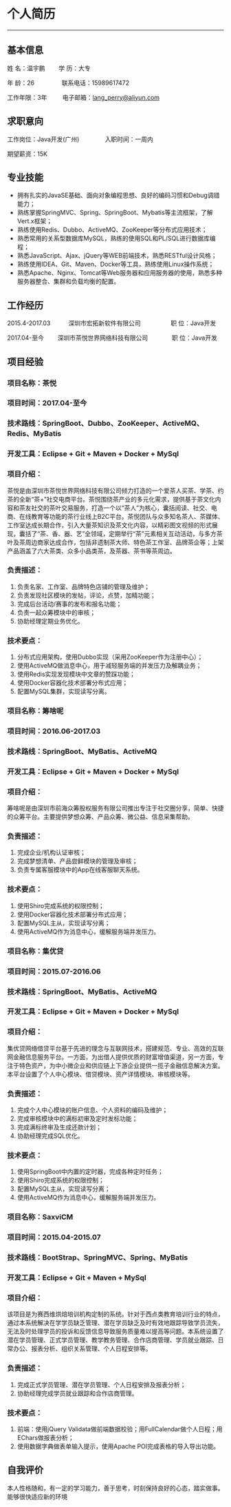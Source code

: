 # 个人简历

<hr>

## 基本信息

姓 名：温宇鹏 &emsp;&emsp;学    历：大专

年 龄：26 &emsp;&emsp;&emsp;&emsp; 联系电话：15989617472

工作年限：3年 &emsp; &emsp;电子邮箱：lang_perry@aliyun.com


## 求职意向

工作岗位：Java开发(广州)	 &emsp;&emsp;&emsp;&emsp;入职时间：一周内

期望薪资：15K

## 专业技能

   - 拥有扎实的JavaSE基础、面向对象编程思想、良好的编码习惯和Debug调错能力；
   - 熟练掌握SpringMVC、Spring、SpringBoot、Mybatis等主流框架，了解Vert.x框架；
   - 熟练使用Redis、Dubbo、ActiveMQ、ZooKeeper等分布式应用技术；
   - 熟悉常用的关系型数据库MySQL，熟练的使用SQL和PL/SQL进行数据库编程；
   - 熟悉JavaScript、Ajax、jQuery等WEB前端技术，熟悉RESTful设计风格；
   - 熟练使用IDEA、Git、Maven、Docker等工具，熟练使用Linux操作系统；
   - 熟悉Apache、Nginx、Tomcat等Web服务器和应用服务器的使用，熟悉多种服务器整合、集群和负载均衡的配置。

## 工作经历

2015.4-2017.03&emsp;&emsp;&emsp;深圳市宏拓新软件有限公司&emsp;&emsp;&emsp;&emsp;&emsp;职 位：Java开发

2017.04-至今 &emsp;&emsp;深圳市茶悦世界网络科技有限公司&emsp;&emsp;&emsp;&emsp;职 位：Java开发

## 项目经验

### 项目名称：茶悦 
### 项目时间：2017.04-至今
### 技术路线：SpringBoot、Dubbo、ZooKeeper、ActiveMQ、Redis、MyBatis
### 开发工具：Eclipse + Git + Maven + Docker + MySql
### 项目介绍：

茶悦是由深圳市茶悦世界网络科技有限公司倾力打造的一个爱茶人买茶、学茶、约茶的全新“茶+”社交电商平台。茶悦围绕茶产业的多元化需求，提供基于茶文化内容和茶友社交的茶叶交易服务，打造一个以“茶人”为核心，囊括阅读、社交、电商、在线教育等功能的茶行业线上B2C平台。茶悦团队与众多知名茶人、茶媒体、工作室达成长期合作，引入大量茶知识及茶文化内容，以精彩图文视频的形式展现，囊括了“茶、香、器、艺”全领域，定期举行“茶”元素相关互动活动，与多方茶叶及茶周边商家达成合作，包括非遗制茶大师、特色茶工作室、品牌茶企等；上架产品涵盖了六大茶类、众多小品类茶，及茶器、茶书等茶周边。

### 负责描述：

1.	负责名家、工作室、品牌特色店铺的管理及维护；
2.	负责发现社区模块的发帖，评论，点赞，加精功能；
3.	完成后台活动/赛事的发布和报名功能；
4.	负责一起众筹模块中的审核；
5.	协助经理定期业务优化。

### 技术要点：
1.	分布式应用架构，使用Dubbo实现（采用ZooKeeper作为注册中心）；
2.	使用ActiveMQ做消息中心，用于减轻服务端的并发压力及解耦业务；
3.	使用Redis实现发现模块中文章的赞踩功能；
4.	使用Docker容器化技术部署分布式应用；
5.	配置MySQL集群，实现读写分离。
 
### 项目名称：筹啥呢
### 项目时间：2016.06-2017.03
### 技术路线：SpringBoot、MyBatis、ActiveMQ
### 开发工具：Eclipse + Git + Maven + Docker + MySql
### 项目介绍：

筹啥呢是由深圳市前海众筹股权服务有限公司推出专注于社交圈分享，简单、快捷的众筹平台。主要提供梦想众筹、产品众筹、微公益、信息采集帮助。

### 负责描述：
1.	完成企业/机构认证审核；
2.	完成梦想清单、产品尝鲜模块的管理及审核；
3.	负责专属客服模块中的App在线客服聊天系统。

### 技术要点：
1.	使用Shiro完成系统的权限控制；
2.	使用Docker容器化技术部署分布式应用；
3.	配置MySQL主从，实现读写分离；
4.	使用ActiveMQ作为消息中心，缓解服务端并发压力。

### 项目名称：集优贷
### 项目时间：2015.07-2016.06
### 技术路线：SpringBoot、MyBatis、ActiveMQ
### 开发工具：Eclipse + Git + Maven + Docker + MySql
### 项目介绍：

集优贷网络借贷平台基于先进的理念与互联网技术，搭建规范、专业、高效的互联网金融信息服务平台。一方面，为出借人提供优质的财富增值渠道，另一方面，专注于特色资产，为中小微企业和供应链上下游企业提供一揽子金融信息解决方案。本平台设置了个人中心模块、借贷模块、资产详情模块、审核模块等。

### 负责描述：
1. 完成个人中心模块的账户信息、个人资料的编码及维护；
2. 完成审核模块中的满标初审及定时发标功能；
3. 完成满标终审及生成还款计划；
4. 协助经理完成SQL优化。

### 技术要点：
1. 使用SpringBoot中内置的定时器，完成各种定时任务；
2. 使用Shiro完成系统的权限控制；
3. 配置MySQL主从，实现读写分离；
4. 使用ActiveMQ作为消息中心，缓解服务端并发压力。

### 项目名称：SaxviCM
### 项目时间：2015.04-2015.07
### 技术路线：BootStrap、SpringMVC、Spring、MyBatis
### 开发工具：Eclipse + Git + Maven + MySql
### 项目介绍：

该项目是为赛西维烘焙培训机构定制的系统。针对于西点类教育培训行业的特点，通过本系统解决在学学员缺乏管理、潜在学员缺乏及时有效地跟踪导致学员流失，无法及时处理学员的投诉和反馈信息导致服务质量难以提高等问题。本系统设置了潜在学员管理、正式学员管理、教学教务管理、合作店商管理、学员就业跟踪、日常办公、报表分析、组织关系管理、个人日程安排等。

### 负责描述：
1.	完成正式学员管理、潜在学员管理、个人日程安排及报表分析；
2.	协助经理完成学员就业跟踪和合作店商管理。

### 技术要点：

1. 前端：使用jQuery Validata做前端数据校验；用FullCalendar做个人日程；用EChars做报表分析；
2. 使用数据字典做表单输入提示，使用Apache POI完成表格的导入导出功能。

## 自我评价

本人性格随和，有一定的学习能力，善于思考，时刻保持良好的心态，踏实做事。能够很快适应新的环境
